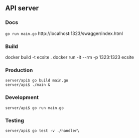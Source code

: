 ## API server

### Docs
`go run main.go`
http://localhost:1323/swagger/index.html


### Build

docker build -t ecsite .
docker run -it --rm -p 1323:1323 ecsite

### Production

```terminal
server/api$ go build main.go 
server/api$ ./main &
```

### Development

```terminal
server/api$ go run main.go
```

### Testing

```terminal
server/api$ go test -v ./handler\
```

